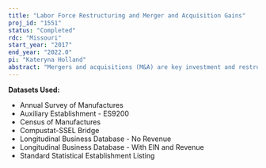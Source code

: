 ```yaml
---
title: "Labor Force Restructuring and Merger and Acquisition Gains"
proj_id: "1551"
status: "Completed"
rdc: "Missouri"
start_year: "2017"
end_year: "2022.0"
pi: "Kateryna Holland"
abstract: "Mergers and acquisitions (M&A) are key investment and restructuring activities through which an economy reallocates resources across industries and over time, generating enormous wealth for investors and society as a whole. Despite decades of research, however, the question of where do the gains from mergers come from is still largely open. In fact, while academics and practitioners concur that a major source of gains is synergies, particularly cost savings, a precise quantification of these remains elusive. The primary objective of this project is to estimate the size of cost savings associated with employment restructuring in M&A. To do so, this research proposes a novel methodology of estimating the present value of cash flows from employment restructuring in M&A (“cost synergies”). This methodology carefully accounts for wage changes for employees present in the acquiring and target firms prior to and post M&A, and for wage changes associated with M&A-related layoffs, plant sales, and plant closures. This research takes into account the perpetual nature of the savings associated with labor restructuring and aims to examine the proportion of the contribution of perpetual labor savings to the change in the firm values surrounding M&A."
---
```


**Datasets Used:**

  - Annual Survey of Manufactures 
  - Auxiliary Establishment - ES9200 
  - Census of Manufactures 
  - Compustat-SSEL Bridge 
  - Longitudinal Business Database - No Revenue 
  - Longitudinal Business Database - With EIN and Revenue 
  - Standard Statistical Establishment Listing 

